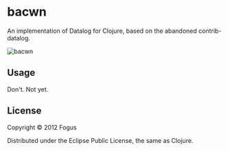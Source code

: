# bacwn

An implementation of Datalog for Clojure, based on the abandoned contrib-datalog.

![bacwn](https://raw.github.com/fogus/bacwn/master/doc/bacwn-logo.png "bacwn is delicious")

## Usage

Don't. Not yet.

## License

Copyright © 2012 Fogus

Distributed under the Eclipse Public License, the same as Clojure.
